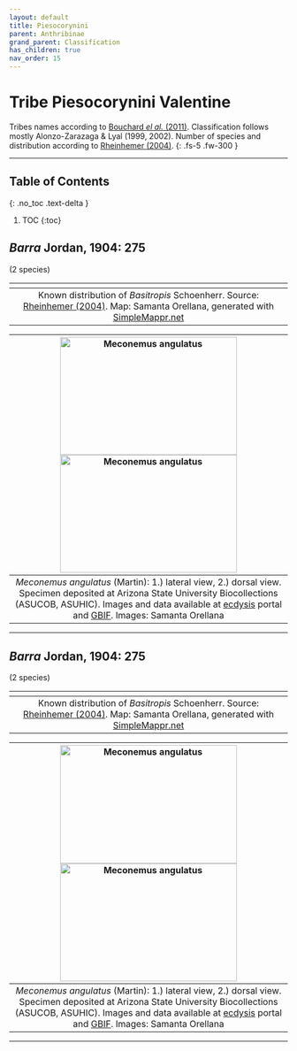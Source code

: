 ```yaml
---
layout: default
title: Piesocorynini
parent: Anthribinae
grand_parent: Classification
has_children: true
nav_order: 15
---
```



# Tribe Piesocorynini Valentine

Tribes names according to [Bouchard _el al._ (2011)](https://zookeys.pensoft.net/articles.php?id=4001). Classification follows mostly Alonzo-Zarazaga & Lyal (1999, 2002). Number of species and distribution according to [Rheinhemer (2004)](https://www.zobodat.at/pdf/Mitt-Ent-Ver-Stuttgart_39_2004_0001-0244.pdf).
{: .fs-5 .fw-300 }

---

## Table of Contents
{: .no_toc .text-delta }

1. TOC
{:toc}

## _Barra_ Jordan, 1904: 275
(2 species)

|<img src="https://www.simplemappr.net/map/18899" alt="" />| 
|:--:| 
|Known distribution of _Basitropis_ Schoenherr. Source: [Rheinhemer (2004)](https://www.zobodat.at/pdf/Mitt-Ent-Ver-Stuttgart_39_2004_0001-0244.pdf). Map: Samanta Orellana, generated with [SimpleMappr.net](https://www.simplemappr.net/) |

|[<img src="https://serv.biokic.asu.edu/imglib/ecdysis/ASU_ASUHIC/ASUHIC0126/ASUHIC0126601_lateral-edited_1581370911.jpg" alt="Meconemus angulatus" width="320" height="213.4">](https://serv.biokic.asu.edu/ecdysis/collections/individual/index.php?occid=555936) [<img src="https://serv.biokic.asu.edu/imglib/ecdysis/ASU_ASUHIC/ASUHIC0126/ASUHIC0126601_dorsal-edited_1581370966.jpg" alt="Meconemus angulatus" width="320" height="213.4">](https://serv.biokic.asu.edu/ecdysis/collections/individual/index.php?occid=555936)  | 
|:--:| 
|_Meconemus angulatus_ (Martin): 1.) lateral view, 2.) dorsal view. Specimen deposited at Arizona State University Biocollections (ASUCOB, ASUHIC). Images and data available at [ecdysis](https://serv.biokic.asu.edu/ecdysis/index.php) portal and [GBIF](gbif.org). Images: Samanta Orellana|

---

## _Barra_ Jordan, 1904: 275
(2 species)

|<img src="https://www.simplemappr.net/map/18899" alt="" />| 
|:--:| 
|Known distribution of _Basitropis_ Schoenherr. Source: [Rheinhemer (2004)](https://www.zobodat.at/pdf/Mitt-Ent-Ver-Stuttgart_39_2004_0001-0244.pdf). Map: Samanta Orellana, generated with [SimpleMappr.net](https://www.simplemappr.net/) |

|[<img src="https://serv.biokic.asu.edu/imglib/ecdysis/ASU_ASUHIC/ASUHIC0126/ASUHIC0126601_lateral-edited_1581370911.jpg" alt="Meconemus angulatus" width="320" height="213.4">](https://serv.biokic.asu.edu/ecdysis/collections/individual/index.php?occid=555936) [<img src="https://serv.biokic.asu.edu/imglib/ecdysis/ASU_ASUHIC/ASUHIC0126/ASUHIC0126601_dorsal-edited_1581370966.jpg" alt="Meconemus angulatus" width="320" height="213.4">](https://serv.biokic.asu.edu/ecdysis/collections/individual/index.php?occid=555936)  | 
|:--:| 
|_Meconemus angulatus_ (Martin): 1.) lateral view, 2.) dorsal view. Specimen deposited at Arizona State University Biocollections (ASUCOB, ASUHIC). Images and data available at [ecdysis](https://serv.biokic.asu.edu/ecdysis/index.php) portal and [GBIF](gbif.org). Images: Samanta Orellana|

---
